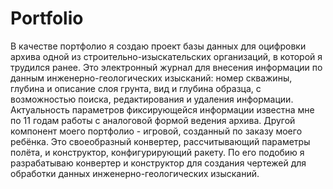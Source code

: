 # Portfolio
В качестве портфолио я создаю проект базы данных для оцифровки архива одной из строительно-изыскательских организаций, в которой я трудился ранее. Это электронный журнал для внесения информации по данным инженерно-геологических изысканий: номер скважины, глубина и описание слоя грунта, вид и глубина образца, с возможностью поиска, редактирования и удаления информации. Актуальность параметров фиксирующейся информации известна мне по 11 годам работы с аналоговой формой ведения архива.
Другой компонент моего портфолио - игровой, созданный по заказу моего ребёнка. Это своеобразный конвертер, рассчитывающий параметры полёта, и конструктор, конфигурирующий ракету. По его подобию я разрабатываю конвертер и конструктор для создания чертежей для обработки данных инженерно-геологических изысканий.
